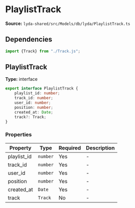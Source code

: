 # PlaylistTrack

**Source:** `lyda-shared/src/Models/db/lyda/PlaylistTrack.ts`

## Dependencies

```typescript
import {Track} from "./Track.js";
```

## PlaylistTrack

**Type:** interface

```typescript
export interface PlaylistTrack {
    playlist_id: number;
    track_id: number;
    user_id: number;
    position: number;
    created_at: Date;
    track?: Track;
}
```

### Properties

| Property | Type | Required | Description |
|----------|------|----------|-------------|
| playlist_id | `number` | Yes | - |
| track_id | `number` | Yes | - |
| user_id | `number` | Yes | - |
| position | `number` | Yes | - |
| created_at | `D​a​t​e` | Yes | - |
| track | `T​r​a​c​k` | No | - |

